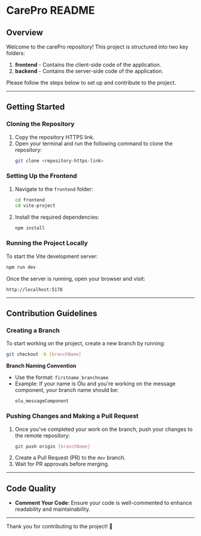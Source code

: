 # CarePro README

## Overview
Welcome to the carePro repository! This project is structured into two key folders:
1. **frontend** - Contains the client-side code of the application.
2. **backend** - Contains the server-side code of the application.

Please follow the steps below to set up and contribute to the project.

---

## Getting Started

### Cloning the Repository
1. Copy the repository HTTPS link.
2. Open your terminal and run the following command to clone the repository:
   ```bash
   git clone <repository-https-link>
   ```

### Setting Up the Frontend
1. Navigate to the `frontend` folder:
   ```bash
   cd frontend
   cd vite-project
   ```
2. Install the required dependencies:
   ```bash
   npm install
   ```

### Running the Project Locally
To start the Vite development server:
```bash
npm run dev
```
Once the server is running, open your browser and visit:
```
http://localhost:5178
```

---

## Contribution Guidelines

### Creating a Branch
To start working on the project, create a new branch by running:
```bash
git checkout -b [branchName]
```
**Branch Naming Convention**
- Use the format: `firstname_branchname`
- Example: If your name is Olu and you're working on the message component, your branch name should be:
  ```
  olu_messageComponent
  ```

### Pushing Changes and Making a Pull Request
1. Once you've completed your work on the branch, push your changes to the remote repository:
   ```bash
   git push origin [branchName]
   ```
2. Create a Pull Request (PR) to the `dev` branch.
3. Wait for PR approvals before merging.

---

## Code Quality
- **Comment Your Code**: Ensure your code is well-commented to enhance readability and maintainability.

---

Thank you for contributing to the project! 🚀